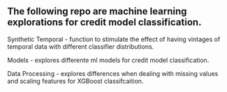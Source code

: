 ## The following repo are machine learning explorations for credit model classification.

Synthetic Temporal - function to stimulate the effect of having vintages of temporal data with different classifier distributions.

Models  - explores differente ml models for credit model classification.

Data Processing - explores differences when dealing with missing values and scaling features for XGBoost classifcaition.
